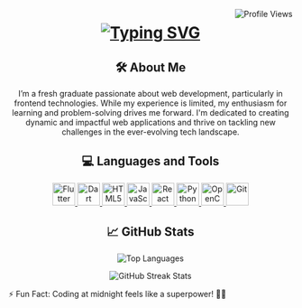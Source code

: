 <p> <img align="right" src="https://komarev.com/ghpvc/?username=mocemoce&label=Profile%20views&color=0e75b6&style=flat" alt="Profile Views" /> </p> 

<h1 align="center">
  <a href="https://git.io/typing-svg"><img src="https://readme-typing-svg.herokuapp.com?font=Fira+Code&weight=600&duration=3500&pause=500&width=435&lines=%3D%3D%3D%3D%3D%3D%3D%3D%3D%3D++++++Hi+%F0%9F%91%8B%2C+I'm+Moce+%3D%3D%3D%3D%3D%3D%3D%3D%3D%3D;+Passionate+about+web+development!+" alt="Typing SVG" /></a>
</h1> 

<div align="center"> 
  <h2>🛠️ About Me</h2> 
  <p>I’m a fresh graduate passionate about web development, particularly in frontend technologies. While my experience is limited, my enthusiasm for learning and problem-solving drives me forward. I'm dedicated to creating dynamic and impactful web applications and thrive on tackling new challenges in the ever-evolving tech landscape.</p> 
</div>

<div align="center"> 
  <h2>💻 Languages and Tools</h2> 
  <p> 
    <a href="https://flutter.dev" target="_blank"> <img src="https://skillicons.dev/icons?i=flutter" alt="Flutter" width="40" height="40" /> </a>
    <a href="https://dart.dev" target="_blank"> <img src="https://skillicons.dev/icons?i=dart" alt="Dart" width="40" height="40" /> </a>
    <a href="https://www.w3.org/html/" target="_blank"> <img src="https://skillicons.dev/icons?i=html" alt="HTML5" width="40" height="40" /> </a>
    <a href="https://developer.mozilla.org/en-US/docs/Web/JavaScript" target="_blank"> <img src="https://skillicons.dev/icons?i=js" alt="JavaScript" width="40" height="40" /> </a>
    <a href="https://reactjs.org/" target="_blank"> <img src="https://skillicons.dev/icons?i=react" alt="React" width="40" height="40" /> </a>
    <a href="https://www.python.org" target="_blank"> <img src="https://skillicons.dev/icons?i=python" alt="Python" width="40" height="40" /> </a>
    <a href="https://opencv.org/" target="_blank"> <img src="https://skillicons.dev/icons?i=opencv" alt="OpenCV" width="40" height="40" /> </a>
    <a href="https://git-scm.com/" target="_blank"> <img src="https://skillicons.dev/icons?i=git" alt="Git" width="40" height="40" /> </a>
  </p> 
</div>

<div align="center"> 
  <h2>📈 GitHub Stats</h2> 
  <p> <img src="https://github-readme-stats.vercel.app/api/top-langs?username=mocemoce&show_icons=true&locale=en&layout=compact&theme=radical" alt="Top Languages" /> </p> 
  <p> <img src="https://github-readme-streak-stats.herokuapp.com/?user=mocemoce&theme=radical" alt="GitHub Streak Stats" /> </p> 
</div>

<p>⚡ Fun Fact: Coding at midnight feels like a superpower! 🌙✨</p>

